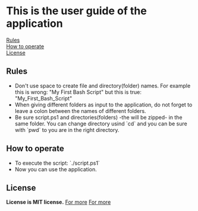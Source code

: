# This is the user guide of the application
<nav>
<a href="#rules">Rules</a><br>
<a href="#hto">How to operate</a><br>
<a href="#license">License</a><br>
</nav>
<h2 id="rules">Rules</h2>
<ul>
  <li>Don't use space to create file and directory(folder) names. For example this is wrong: "My First Bash Script" but this is true: "My_First_Bash_Script"</li>
  <li>When giving different folders as input to the application, do not forget to leave a colon between the names of different folders.</li>
<li>Be sure script.ps1 and directories(folders) -the will be zipped- in the same folder. You can change directory usind `cd` and you can be sure with `pwd` to you are in the right directory.</li>
</ul>
<h2 id="hto">How to operate</h2>
<ul>
<li>To execute the script: `./script.ps1`</li>
<li>Now you can use the application.</li>
</ul>
<h2 id="license">License</h2>
<b>License is MIT license.</b>
<a href="https://en.wikipedia.org/wiki/MIT_License">For more</a>
<a href="https://github.com/emirkaanozdemr/Zipping-Application-with-PowerShell-for-Windows/blob/main/LICENSE">For more</a>
